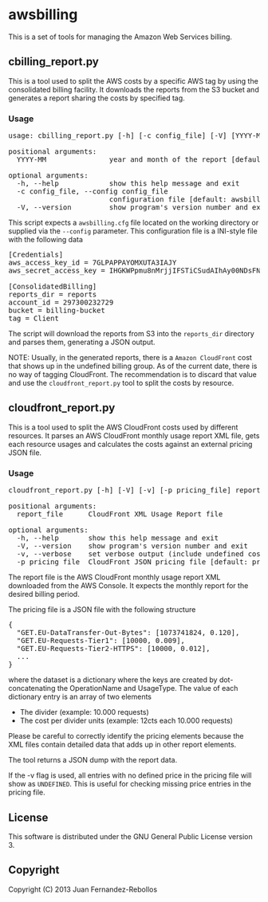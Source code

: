 awsbilling
==========

This is a set of tools for managing the Amazon Web Services billing.

cbilling_report.py
--------------------

This is a tool used to split the AWS costs by a specific AWS tag
by using the consolidated billing facility. It downloads the reports from the
S3 bucket and generates a report sharing the costs by specified tag.

### Usage

<pre>
usage: cbilling_report.py [-h] [-c config_file] [-V] [YYYY-MM]

positional arguments:
  YYYY-MM               year and month of the report [default: current month]

optional arguments:
  -h, --help            show this help message and exit
  -c config_file, --config config_file
                        configuration file [default: awsbilling.cfg]
  -V, --version         show program's version number and exit
</pre>

This script expects a `awsbilling.cfg` file located on the working directory or
supplied via the `--config` parameter. This configuration file is a INI-style
file with the following data

<pre>
[Credentials]
aws_access_key_id = 7GLPAPPAYOMXUTA3IAJY
aws_secret_access_key = IHGKWPpmu8nMrjjIFSTiCSudAIhAy00NDsFNhstC

[ConsolidatedBilling]
reports_dir = reports
account_id = 297300232729
bucket = billing-bucket
tag = Client
</pre>

The script will download the reports from S3 into the `reports_dir` directory and
parses them, generating a JSON output.

NOTE: Usually, in the generated reports, there is a `Amazon CloudFront` cost that
shows up in the undefined billing group. As of the current date, there is no way
of tagging CloudFront. The recommendation is to discard that value and use the
`cloudfront_report.py` tool to split the costs by resource.


cloudfront_report.py
--------------------

This is a tool used to split the AWS CloudFront costs used by different resources.
It parses an AWS CloudFront monthly usage report XML file, gets each resource usages
and calculates the costs against an external pricing JSON file.

### Usage

<pre>
cloudfront_report.py [-h] [-V] [-v] [-p pricing_file] report_file

positional arguments:
  report_file      CloudFront XML Usage Report file

optional arguments:
  -h, --help       show this help message and exit
  -V, --version    show program's version number and exit
  -v, --verbose    set verbose output (include undefined costs)
  -p pricing_file  CloudFront JSON pricing file [default: pricing.json]
</pre>

The report file is the AWS CloudFront monthly usage report XML downloaded
from the AWS Console. It expects the monthly report for the desired billing period.

The pricing file is a JSON file with the following structure

<pre>
{
  "GET.EU-DataTransfer-Out-Bytes": [1073741824, 0.120],
  "GET.EU-Requests-Tier1": [10000, 0.009],
  "GET.EU-Requests-Tier2-HTTPS": [10000, 0.012],
  ...
}
</pre>

where the dataset is a dictionary where the keys are created by dot-concatenating
the OperationName and UsageType. The value of each dictionary entry is an array of two
elements

* The divider (example: 10.000 requests)
* The cost per divider units (example: 12cts each 10.000 requests)

Please be careful to correctly identify the pricing elements because the XML
files contain detailed data that adds up in other report elements.

The tool returns a JSON dump with the report data.

If the -v flag is used, all entries with no defined price in the pricing file
will show as `UNDEFINED`. This is useful for checking missing price entries in the
pricing file.


License
-------
This software is distributed under the GNU General Public License version 3.

Copyright
---------

Copyright (C) 2013 Juan Fernandez-Rebollos